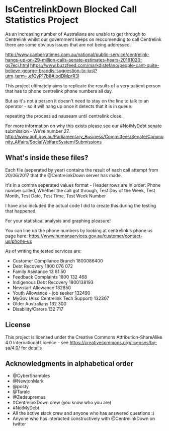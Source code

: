 # IsCentrelinkDown Blocked Call Statistics Project

As an increasing number of Australians are unable to get through to Centrelink whilst our government keeps on reccomending to call Centrelink there are some obvious issues that are not being addressed.

http://www.canberratimes.com.au/national/public-service/centrelink-hangs-up-on-29-million-calls-senate-estimates-hears-20161020-gs7ecj.html
https://www.buzzfeed.com/markdistefano/people-cant-quite-believe-george-brandis-suggestion-to-just?utm_term=.efQyP17b8#.bdDMprR3l

This project ultimately aims to replicate the results of a very patient person that has to phone centrelink phone numbers all day.

But as it's not a person it doesn't need to stay on the line to talk to an operator - so it will hang up once it detects that it is in queue.

repeating the process ad nauseam until centrelink close.

For more information on why this exists please see our #NotMyDebt senate submission - We're number 27.
http://www.aph.gov.au/Parliamentary_Business/Committees/Senate/Community_Affairs/SocialWelfareSystem/Submissions 

## What's inside these files?

Each file (seperated by year) contains the result of each call attempt from 20/06/2017 that the @CentrelinkDown server has made.

It's in a comma seperated values format - Header rows are in order:
Phone number called, Whether the call got through, Test Day of the Week, Test Month, Test Date, Test Time, Test Week Number 

I have also included the actual code I did to create this during the testing that happened.

For your statistical analysis and graphing pleasure!

You can line up the phone numbers by looking at centrelink's phone us page here:
https://www.humanservices.gov.au/customer/contact-us/phone-us

As of writing the tested services are:

* Customer Compliance Branch 1800086400
* Debt Recovery 1800 076 072
* Family Asistance 13 61 50
* Feedback Complaints 1800 132 468
* Indigenous Debt Recovery 1800138193
* Newstart Allowance 132850
* Youth Allowance - job seeker 132490
* MyGov (Also Centrelink Tech Support) 132307
* Older Australians 132 300
* Disability/Carers 132 717

## License

This project is licensed under the Creative Commons Attribution-ShareAlike 4.0 International Licence - see https://creativecommons.org/licenses/by-sa/4.0/ for details

## Acknowledgments in alphabetical order

* @CyberShambles
* @NewtonMark
* @posty
* @Tarale
* @Zedsupremus
* #CentrelinkDown crew (you know who you are)
* #NotMyDebt
* All the active slack crew and anyone who has answered questions :)
* Anyone who has interacted constructively with @CentrelinkDown on twitter
